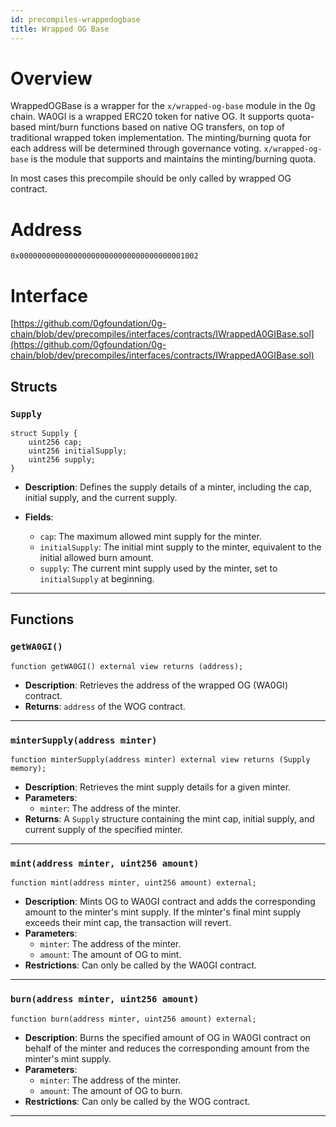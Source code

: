 ```yaml
---
id: precompiles-wrappedogbase
title: Wrapped OG Base
---
```


# Overview

WrappedOGBase is a wrapper for the `x/wrapped-og-base` module in the 0g chain. WA0GI is a wrapped ERC20 token for native OG. It supports quota-based mint/burn functions based on native OG transfers, on top of traditional wrapped token implementation. The minting/burning quota for each address will be determined through governance voting. `x/wrapped-og-base` is the module that supports and maintains the minting/burning quota.

In most cases this precompile should be only called by wrapped OG contract.

# Address

`0x0000000000000000000000000000000000001002`

# Interface

[https://github.com/0gfoundation/0g-chain/blob/dev/precompiles/interfaces/contracts/IWrappedA0GIBase.sol](https://github.com/0gfoundation/0g-chain/blob/dev/precompiles/interfaces/contracts/IWrappedA0GIBase.sol)

## Structs

### `Supply`
```solidity
struct Supply {
    uint256 cap;
    uint256 initialSupply;
    uint256 supply;
}
```
- **Description**: Defines the supply details of a minter, including the cap, initial supply, and the current supply.
  
- **Fields**:
  - `cap`: The maximum allowed mint supply for the minter.
  - `initialSupply`: The initial mint supply to the minter, equivalent to the initial allowed burn amount.
  - `supply`: The current mint supply used by the minter, set to `initialSupply` at beginning.

---

## Functions

### `getWA0GI()`
```solidity
function getWA0GI() external view returns (address);
```
- **Description**: Retrieves the address of the wrapped OG (WA0GI) contract.
- **Returns**: `address` of the WOG contract.

---

### `minterSupply(address minter)`
```solidity
function minterSupply(address minter) external view returns (Supply memory);
```
- **Description**: Retrieves the mint supply details for a given minter.
- **Parameters**: 
  - `minter`: The address of the minter.
- **Returns**: A `Supply` structure containing the mint cap, initial supply, and current supply of the specified minter.

---

### `mint(address minter, uint256 amount)`
```solidity
function mint(address minter, uint256 amount) external;
```
- **Description**: Mints OG to WA0GI contract and adds the corresponding amount to the minter's mint supply. If the minter's final mint supply exceeds their mint cap, the transaction will revert.
- **Parameters**: 
  - `minter`: The address of the minter.
  - `amount`: The amount of OG to mint.
- **Restrictions**: Can only be called by the WA0GI contract.

---

### `burn(address minter, uint256 amount)`
```solidity
function burn(address minter, uint256 amount) external;
```
- **Description**: Burns the specified amount of OG in WA0GI contract on behalf of the minter and reduces the corresponding amount from the minter's mint supply.
- **Parameters**: 
  - `minter`: The address of the minter.
  - `amount`: The amount of OG to burn.
- **Restrictions**: Can only be called by the WOG contract.

---